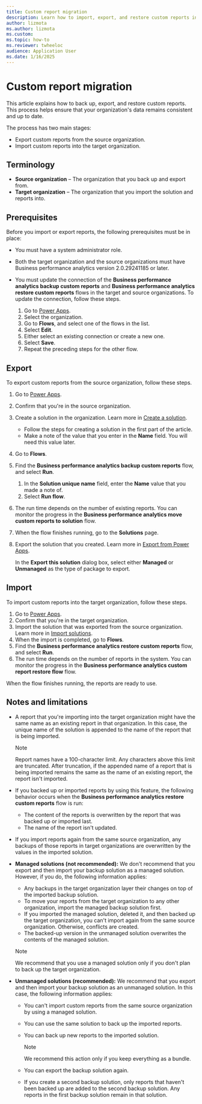 ```yaml
---
title: Custom report migration
description: Learn how to import, export, and restore custom reports in Business performance analytics.
author: lizmota
ms.author: lizmota
ms.custom:
ms.topic: how-to
ms.reviewer: twheeloc 
audience: Application User
ms.date: 1/16/2025
---
```


# Custom report migration

This article explains how to back up, export, and restore custom reports. This process helps ensure that your organization's data remains consistent and up to date.

The process has two main stages:

- Export custom reports from the source organization.
- Import custom reports into the target organization.

## Terminology

- **Source organization** – The organization that you back up and export from.
- **Target organization** – The organization that you import the solution and reports into.

## Prerequisites

Before you import or export reports, the following prerequisites must be in place:

- You must have a system administrator role.
- Both the target organization and the source organizations must have Business performance analytics version 2.0.29241185 or later.
- You must update the connection of the **Business performance analytics backup custom reports** and **Business performance analytics restore custom reports** flows in the target and source organizations. To update the connection, follow these steps.

    1. Go to [Power Apps](https://make.powerapps.com).
    1. Select the organization.
    1. Go to **Flows**, and select one of the flows in the list.
    1. Select **Edit**.
    1. Either select an existing connection or create a new one.
    1. Select **Save**.
    1. Repeat the preceding steps for the other flow.

## Export

To export custom reports from the source organization, follow these steps.

1. Go to [Power Apps](https://make.powerapps.com).
1. Confirm that you're in the source organization.
1. Create a solution in the organization. Learn more in [Create a solution](/power-apps/maker/data-platform/create-solution).

    - Follow the steps for creating a solution in the first part of the article.
    - Make a note of the value that you enter in the **Name** field. You will need this value later.

1. Go to **Flows**.
1. Find the **Business performance analytics backup custom reports** flow, and select **Run**.

    1. In the **Solution unique name** field, enter the **Name** value that you made a note of.
    1. Select **Run flow**.

1. The run time depends on the number of existing reports. You can monitor the progress in the **Business performance analytics move custom reports to solution** flow.
1. When the flow finishes running, go to the **Solutions** page.
1. Export the solution that you created. Learn more in [Export from Power Apps](/power-apps/maker/data-platform/export-solutions#export-from-power-apps).

    In the **Export this solution** dialog box, select either **Managed** or **Unmanaged** as the type of package to export.

## Import

To import custom reports into the target organization, follow these steps.

1. Go to [Power Apps](https://make.powerapps.com).
1. Confirm that you're in the target organization.
1. Import the solution that was exported from the source organization. Learn more in [Import solutions](/power-apps/maker/data-platform/import-update-export-solutions).
1. When the import is completed, go to **Flows**.
1. Find the **Business performance analytics restore custom reports** flow, and select **Run**.
1. The run time depends on the number of reports in the system. You can monitor the progress in the **Business performance analytics custom report restore flow** flow.

When the flow finishes running, the reports are ready to use.

## Notes and limitations

- A report that you're importing into the target organization might have the same name as an existing report in that organization. In this case, the unique name of the solution is appended to the name of the report that is being imported.

    > [!NOTE]
    > Report names have a 100-character limit. Any characters above this limit are truncated. After truncation, if the appended name of a report that is being imported remains the same as the name of an existing report, the report isn't imported.

- If you backed up or imported reports by using this feature, the following behavior occurs when the **Business performance analytics restore custom reports** flow is run:

    - The content of the reports is overwritten by the report that was backed up or imported last.
    - The name of the report isn't updated.

- If you import reports again from the same source organization, any backups of those reports in target organizations are overwritten by the values in the imported solution.
- **Managed solutions (not recommended):** We don't recommend that you export and then import your backup solution as a managed solution. However, if you do, the following information applies:

    - Any backups in the target organization layer their changes on top of the imported backup solution. 
    - To move your reports from the target organization to any other organization, import the managed backup solution first.
    - If you imported the managed solution, deleted it, and then backed up the target organization, you can't import again from the same source organization. Otherwise, conflicts are created.
    - The backed-up version in the unmanaged solution overwrites the contents of the managed solution.

    > [!NOTE]
    > We recommend that you use a managed solution only if you don't plan to back up the target organization.

- **Unmanaged solutions (recommended):** We recommend that you export and then import your backup solution as an unmanaged solution. In this case, the following information applies:

    - You can't import custom reports from the same source organization by using a managed solution.
    - You can use the same solution to back up the imported reports.
    - You can back up new reports to the imported solution.

        > [!NOTE]
        > We recommend this action only if you keep everything as a bundle.

    - You can export the backup solution again.
    - If you create a second backup solution, only reports that haven't been backed up are added to the second backup solution. Any reports in the first backup solution remain in that solution.
